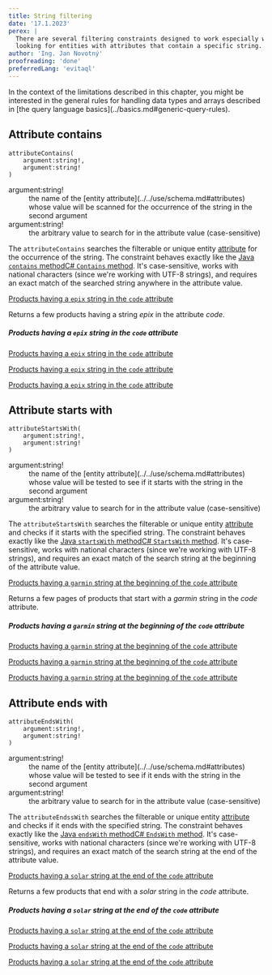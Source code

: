 ```yaml
---
title: String filtering
date: '17.1.2023'
perex: |
  There are several filtering constraints designed to work especially with string attributes. They are useful for 
  looking for entities with attributes that contain a specific string.
author: 'Ing. Jan Novotný'
proofreading: 'done'
preferredLang: 'evitaql'
---
```


<Note type="info">
In the context of the limitations described in this chapter, you might be interested in the general rules for handling 
data types and arrays described in [the query language basics](../basics.md#generic-query-rules).
</Note>

## Attribute contains

```evitaql-syntax
attributeContains(
    argument:string!,
    argument:string!
)
```

<dl>
    <dt>argument:string!</dt>
    <dd>
        the name of the [entity attribute](../../use/schema.md#attributes) whose value will be scanned for 
        the occurrence of the string in the second argument
    </dd>
    <dt>argument:string!</dt>
    <dd>
        the arbitrary value to search for in the attribute value (case-sensitive)
    </dd>
</dl>

The `attributeContains` searches the filterable or unique entity [attribute](../../use/data-model.md#attributes-unique-filterable-sortable-localized) 
for the occurrence of the string. The constraint behaves exactly like the <LanguageSpecific to="evitaql,java,rest,graphql">[Java `contains` method](https://www.javatpoint.com/java-string-contains)</LanguageSpecific><LanguageSpecific to="csharp">[C# `Contains` method](https://learn.microsoft.com/en-us/dotnet/api/system.string.contains)</LanguageSpecific>. 
It's case-sensitive, works with national characters (since we're working with UTF-8 strings), and requires an exact 
match of the searched string anywhere in the attribute value.

<SourceCodeTabs requires="evita_functional_tests/src/test/resources/META-INF/documentation/evitaql-init.java" langSpecificTabOnly>

[Products having a `epix` string in the `code` attribute](/documentation/user/en/query/filtering/examples/string/attribute-contains.evitaql)
</SourceCodeTabs>

Returns a few products having a string *epix* in the attribute *code*.

<Note type="info">

<NoteTitle toggles="true">

##### Products having a `epix` string in the `code` attribute
</NoteTitle>

<LanguageSpecific to="evitaql,java,csharp">

<MDInclude>[Products having a `epix` string in the `code` attribute](/documentation/user/en/query/filtering/examples/string/attribute-contains.evitaql.md)</MDInclude>

</LanguageSpecific>

<LanguageSpecific to="graphql">

<MDInclude>[Products having a `epix` string in the `code` attribute](/documentation/user/en/query/filtering/examples/string/attribute-contains.graphql.json.md)</MDInclude>

</LanguageSpecific>

<LanguageSpecific to="rest">

<MDInclude>[Products having a `epix` string in the `code` attribute](/documentation/user/en/query/filtering/examples/string/attribute-contains.rest.json.md)</MDInclude>

</LanguageSpecific>

</Note>

## Attribute starts with

```evitaql-syntax
attributeStartsWith(
    argument:string!,
    argument:string!
)
```

<dl>
    <dt>argument:string!</dt>
    <dd>
        the name of the [entity attribute](../../use/schema.md#attributes) whose value will be tested to see if it 
        starts with the string in the second argument
    </dd>
    <dt>argument:string!</dt>
    <dd>
        the arbitrary value to search for in the attribute value (case-sensitive)
    </dd>
</dl>

The `attributeStartsWith` searches the filterable or unique entity [attribute](../../use/data-model.md#attributes-unique-filterable-sortable-localized) 
and checks if it starts with the specified string. The constraint behaves exactly like the <LanguageSpecific to="evitaql,java,rest,graphql">[Java `startsWith` method](https://www.javatpoint.com/java-string-startswith)</LanguageSpecific><LanguageSpecific to="csharp">[C# `StartsWith` method](https://learn.microsoft.com/en-us/dotnet/api/system.string.startswith)</LanguageSpecific>.
It's case-sensitive, works with national characters (since we're working with UTF-8 strings), and requires an exact 
match of the search string at the beginning of the attribute value.

<SourceCodeTabs requires="evita_functional_tests/src/test/resources/META-INF/documentation/evitaql-init.java" langSpecificTabOnly>

[Products having a `garmin` string at the beginning of the `code` attribute](/documentation/user/en/query/filtering/examples/string/attribute-starts-with.evitaql)
</SourceCodeTabs>

Returns a few pages of products that start with a *garmin* string in the *code* attribute.

<Note type="info">

<NoteTitle toggles="true">

##### Products having a `garmin` string at the beginning of the `code` attribute
</NoteTitle>

<LanguageSpecific to="evitaql,java,csharp">

<MDInclude>[Products having a `garmin` string at the beginning of the `code` attribute](/documentation/user/en/query/filtering/examples/string/attribute-starts-with.evitaql.md)</MDInclude>

</LanguageSpecific>

<LanguageSpecific to="graphql">

<MDInclude>[Products having a `garmin` string at the beginning of the `code` attribute](/documentation/user/en/query/filtering/examples/string/attribute-starts-with.graphql.json.md)</MDInclude>

</LanguageSpecific>

<LanguageSpecific to="rest">

<MDInclude>[Products having a `garmin` string at the beginning of the `code` attribute](/documentation/user/en/query/filtering/examples/string/attribute-starts-with.rest.json.md)</MDInclude>

</LanguageSpecific>

</Note>

## Attribute ends with

```evitaql-syntax
attributeEndsWith(
    argument:string!,
    argument:string!
)
```

<dl>
    <dt>argument:string!</dt>
    <dd>
        the name of the [entity attribute](../../use/schema.md#attributes) whose value will be tested to see if it ends 
        with the string in the second argument
    </dd>
    <dt>argument:string!</dt>
    <dd>
        the arbitrary value to search for in the attribute value (case-sensitive)
    </dd>
</dl>

The `attributeEndssWith` searches the filterable or unique entity [attribute](../../use/data-model.md#attributes-unique-filterable-sortable-localized)
and checks if it ends with the specified string. The constraint behaves exactly like the
<LanguageSpecific to="evitaql,java,rest,graphql">[Java `endsWith` method](https://www.javatpoint.com/java-string-endswith)</LanguageSpecific><LanguageSpecific to="csharp">[C# `EndsWith` method](https://learn.microsoft.com/en-us/dotnet/api/system.string.endswith)</LanguageSpecific>.
It's case-sensitive, works with national characters (since we're working with UTF-8 strings), and requires an exact
match of the search string at the end of the attribute value.

<SourceCodeTabs requires="evita_functional_tests/src/test/resources/META-INF/documentation/evitaql-init.java" langSpecificTabOnly>

[Products having a `solar` string at the end of the `code` attribute](/documentation/user/en/query/filtering/examples/string/attribute-ends-with.evitaql)
</SourceCodeTabs>

Returns a few products that end with a *solar* string in the *code* attribute.

<Note type="info">

<NoteTitle toggles="true">

##### Products having a `solar` string at the end of the `code` attribute
</NoteTitle>

<LanguageSpecific to="evitaql,java,csharp">

<MDInclude>[Products having a `solar` string at the end of the `code` attribute](/documentation/user/en/query/filtering/examples/string/attribute-ends-with.evitaql.md)</MDInclude>

</LanguageSpecific>

<LanguageSpecific to="graphql">

<MDInclude>[Products having a `solar` string at the end of the `code` attribute](/documentation/user/en/query/filtering/examples/string/attribute-ends-with.graphql.json.md)</MDInclude>

</LanguageSpecific>

<LanguageSpecific to="rest">

<MDInclude>[Products having a `solar` string at the end of the `code` attribute](/documentation/user/en/query/filtering/examples/string/attribute-ends-with.rest.json.md)</MDInclude>

</LanguageSpecific>

</Note>
